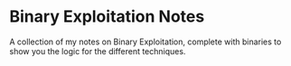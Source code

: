 # Binary Exploitation Notes

A collection of my notes on Binary Exploitation, complete with binaries to show you the logic for the different techniques.

